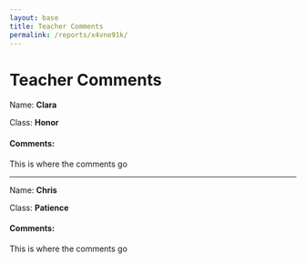 ```yaml
---
layout: base
title: Teacher Comments
permalink: /reports/x4vne91k/
---
```

# Teacher Comments

Name: **Clara**

Class: **Honor**

#### Comments:

This is where the comments go

---
Name: **Chris**

Class: **Patience**

#### Comments:

This is where the comments go
